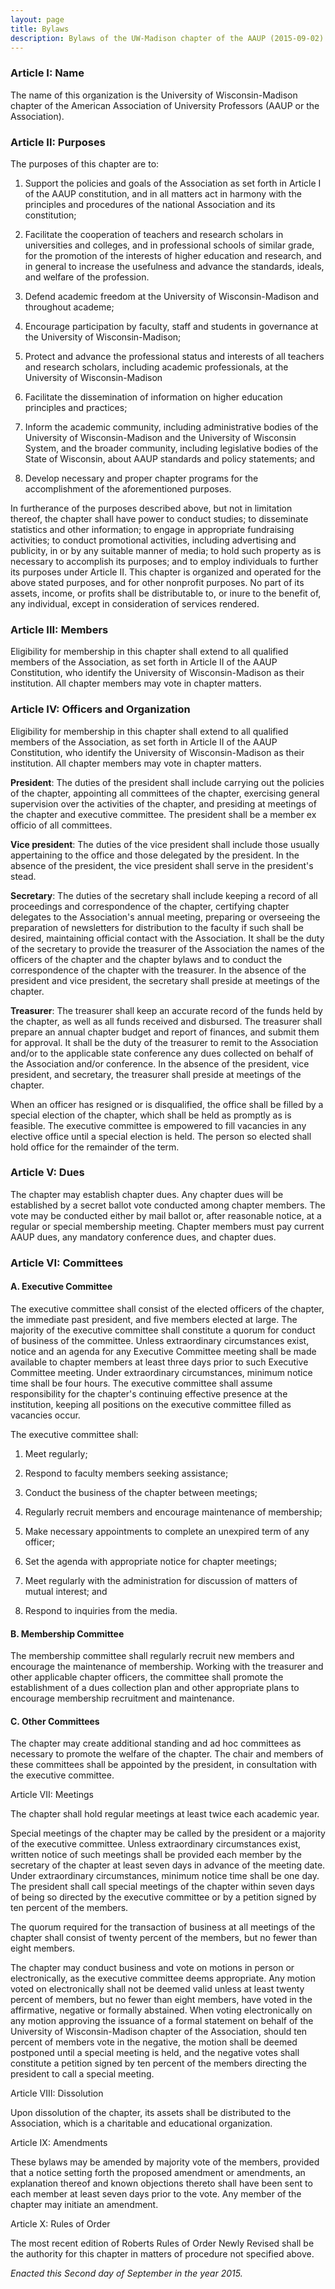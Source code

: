```yaml
---
layout: page
title: Bylaws
description: Bylaws of the UW-Madison chapter of the AAUP (2015-09-02)
---
```


### Article I: Name

The name of this organization is the University of Wisconsin-Madison
chapter of the American Association of University Professors (AAUP or
the Association).


### Article II: Purposes

The purposes of this chapter are to:

1. Support the policies and goals of the Association as set forth in
Article I of the AAUP constitution, and in all matters act in harmony
with the principles and procedures of the national Association and its
constitution;

2. Facilitate the cooperation of teachers and research scholars in
universities and colleges, and in professional schools of similar
grade, for the promotion of the interests of higher education and
research, and in general to increase the usefulness and advance the
standards, ideals, and welfare of the profession.

3. Defend academic freedom at the University of Wisconsin-Madison and
throughout academe;

4. Encourage participation by faculty, staff and students in
governance at the University of Wisconsin-Madison;

5. Protect and advance the professional status and interests of all
teachers and research scholars, including academic professionals, at
the University of Wisconsin-Madison

6. Facilitate the dissemination of information on higher education
principles and practices;

7. Inform the academic community, including administrative bodies of
the University of Wisconsin-Madison and the University of Wisconsin
System, and the broader community, including legislative bodies of the
State of Wisconsin, about AAUP standards and policy statements; and

8. Develop necessary and proper chapter programs for the
accomplishment of the aforementioned purposes.

In furtherance of the purposes described above, but not in limitation
thereof, the chapter shall have power to conduct studies; to
disseminate statistics and other information; to engage in appropriate
fundraising activities; to conduct promotional activities, including
advertising and publicity, in or by any suitable manner of media; to
hold such property as is necessary to accomplish its purposes; and to
employ individuals to further its purposes under Article II. This
chapter is organized and operated for the above stated purposes, and
for other nonprofit purposes. No part of its assets, income, or
profits shall be distributable to, or inure to the benefit of, any
individual, except in consideration of services rendered.


### Article III: Members

Eligibility for membership in this chapter shall extend to all
qualified members of the Association, as set forth in Article II of
the AAUP Constitution, who identify the University of
Wisconsin-Madison as their institution. All chapter members may vote
in chapter matters.


### Article IV: Officers and Organization

Eligibility for membership in this chapter shall extend to all
qualified members of the Association, as set forth in Article II of
the AAUP Constitution, who identify the University of
Wisconsin-Madison as their institution. All chapter members may vote
in chapter matters.

**President**: The duties of the president shall include carrying out
the policies of the chapter, appointing all committees of the chapter,
exercising general supervision over the activities of the chapter, and
presiding at meetings of the chapter and executive committee. The
president shall be a member ex officio of all committees.

**Vice president**: The duties of the vice president shall include
those usually appertaining to the office and those delegated by the
president. In the absence of the president, the vice president shall
serve in the president's stead.

**Secretary**: The duties of the secretary shall include keeping a
record of all proceedings and correspondence of the chapter,
certifying chapter delegates to the Association's annual meeting,
preparing or overseeing the preparation of newsletters for
distribution to the faculty if such shall be desired, maintaining
official contact with the Association. It shall be the duty of the
secretary to provide the treasurer of the Association the names of the
officers of the chapter and the chapter bylaws and to conduct the
correspondence of the chapter with the treasurer. In the absence of
the president and vice president, the secretary shall preside at
meetings of the chapter.

**Treasurer**: The treasurer shall keep an accurate record of the
funds held by the chapter, as well as all funds received and
disbursed. The treasurer shall prepare an annual chapter budget and
report of finances, and submit them for approval. It shall be the duty
of the treasurer to remit to the Association and/or to the applicable
state conference any dues collected on behalf of the Association
and/or conference. In the absence of the president, vice president,
and secretary, the treasurer shall preside at meetings of the chapter.

When an officer has resigned or is disqualified, the office shall be
filled by a special election of the chapter, which shall be held as
promptly as is feasible. The executive committee is empowered to fill
vacancies in any elective office until a special election is held. The
person so elected shall hold office for the remainder of the term.


### Article V: Dues

The chapter may establish chapter dues. Any chapter dues will be
established by a secret ballot vote conducted among chapter members.
The vote may be conducted either by mail ballot or, after reasonable
notice, at a regular or special membership meeting. Chapter members
must pay current AAUP dues, any mandatory conference dues, and chapter
dues.


### Article VI: Committees

#### A. Executive Committee

The executive committee shall consist of the elected officers of the
chapter, the immediate past president, and five members elected at
large. The majority of the executive committee shall constitute a
quorum for conduct of business of the committee. Unless extraordinary
circumstances exist, notice and an agenda for any Executive Committee
meeting shall be made available to chapter members at least three days
prior to such Executive Committee meeting. Under extraordinary
circumstances, minimum notice time shall be four hours. The executive
committee shall assume responsibility for the chapter's continuing
effective presence at the institution, keeping all positions on the
executive committee filled as vacancies occur.

The executive committee shall:

1. Meet regularly;

2. Respond to faculty members seeking assistance;

3. Conduct the business of the chapter between meetings;

4. Regularly recruit members and encourage maintenance of membership;

5. Make necessary appointments to complete an unexpired term of any
officer;

6. Set the agenda with appropriate notice for chapter meetings;

7. Meet regularly with the administration for discussion of matters of
mutual interest; and

8. Respond to inquiries from the media.

#### B. Membership Committee

The membership committee shall regularly recruit new members and
encourage the maintenance of membership. Working with the treasurer
and other applicable chapter officers, the committee shall promote the
establishment of a dues collection plan and other appropriate plans to
encourage membership recruitment and maintenance.


#### C. Other Committees

The chapter may create additional standing and ad hoc committees as
necessary to promote the welfare of the chapter. The chair and members
of these committees shall be appointed by the president, in
consultation with the executive committee.


Article VII: Meetings

The chapter shall hold regular meetings at least twice each academic
year.

Special meetings of the chapter may be called by the president or a
majority of the executive committee. Unless extraordinary
circumstances exist, written notice of such meetings shall be provided
each member by the secretary of the chapter at least seven days in
advance of the meeting date. Under extraordinary circumstances,
minimum notice time shall be one day. The president shall call special
meetings of the chapter within seven days of being so directed by the
executive committee or by a petition signed by ten percent of the
members.

The quorum required for the transaction of business at all meetings of
the chapter shall consist of twenty percent of the members, but no
fewer than eight members.

The chapter may conduct business and vote on motions in person or
electronically, as the executive committee deems appropriate. Any
motion voted on electronically shall not be deemed valid unless at
least twenty percent of members, but no fewer than eight members, have
voted in the affirmative, negative or formally abstained. When voting
electronically on any motion approving the issuance of a formal
statement on behalf of the University of Wisconsin-Madison chapter of
the Association, should ten percent of members vote in the negative,
the motion shall be deemed postponed until a special meeting is held,
and the negative votes shall constitute a petition signed by ten
percent of the members directing the president to call a special
meeting.


Article VIII: Dissolution

Upon dissolution of the chapter, its assets shall be distributed to
the Association, which is a charitable and educational organization.


Article IX: Amendments

These bylaws may be amended by majority vote of the members, provided
that a notice setting forth the proposed amendment or amendments, an
explanation thereof and known objections thereto shall have been sent
to each member at least seven days prior to the vote. Any member of
the chapter may initiate an amendment.


Article X: Rules of Order

The most recent edition of Roberts Rules of Order Newly Revised shall
be the authority for this chapter in matters of procedure not
specified above.


_Enacted this Second day of September in the year 2015._
